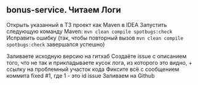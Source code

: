 ## bonus-service. Читаем Логи


Открыть указанный в ТЗ проект как Maven в IDEA
Запустить следующую команду Maven: `mvn clean compile spotbugs:check`
Исправить ошибку (так, чтобы повторный вызов `mvn clean compile spotbugs:check` завершался успешно)



Заливаете исходную версию на гитхаб
Создаёте issue с описанием того, что не так и прикладываете кусок лога, из которого это видно, +
ссылку на проблемный участок кода
Фиксите всё с сообщением коммита fixed #1, где 1 - это id issue
Заливаем на Github
